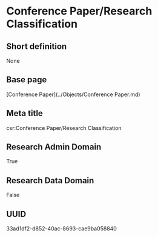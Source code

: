 # Conference Paper/Research Classification
## Short definition
None
## Base page
[Conference Paper](../Objects/Conference Paper.md)
## Meta title
csr:Conference Paper/Research Classification
## Research Admin Domain
True
## Research Data Domain
False
## UUID
33ad1df2-d852-40ac-8693-cae9ba058840
